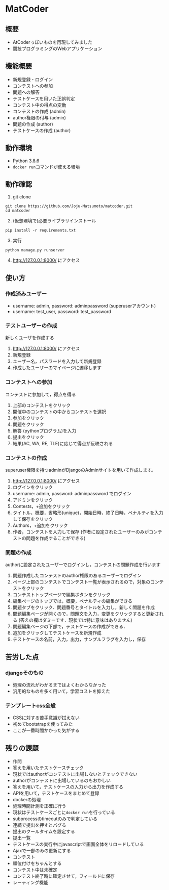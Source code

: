 # MatCoder

## 概要
- AtCoderっぽいものを再現してみました
- 競技プログラミングのWebアプリケーション

## 機能概要
- 新規登録・ログイン
- コンテストへの参加
- 問題への解答
- テストケースを用いた正誤判定
- コンテスト中の得点の変動
- コンテストの作成 (admin)
- author権限の付与 (admin)
- 問題の作成 (author)
- テストケースの作成 (author)

## 動作環境
- Python 3.8.6
- `docker run`コマンドが使える環境

## 動作確認

1. git clone
```
git clone https://github.com/Joju-Matsumoto/matcoder.git
cd matcoder
```

2. (仮想環境で)必要ライブラリインストール
```
pip install -r requirements.txt
```

3. 実行
```
python manage.py runserver
```

4. http://127.0.0.1:8000/ にアクセス

## 使い方

### 作成済みユーザー
- username: admin, password: adminpassword (superuserアカウント)
- username: test_user, password: test_password

### テストユーザーの作成
新しくユーザを作成する

1. http://127.0.0.1:8000/ にアクセス
1. 新規登録
1. ユーザー名，パスワードを入力して新規登録
1. 作成したユーザーのマイページに遷移します

### コンテストへの参加
コンテストに参加して，得点を得る

1. 上部のコンテストをクリック
1. 開催中のコンテストの中からコンテストを選択
1. 参加をクリック
1. 問題をクリック
1. 解答 (pythonプログラム)を入力
1. 提出をクリック
1. 結果(AC, WA, RE, TLE)に応じて得点が反映される

### コンテストの作成
superuser権限を持つadminがDjangoのAdminサイトを用いて作成します。

1. http://127.0.0.1:8000/ にアクセス
1. ログインをクリック
1. username: admin, password: adminpassword でログイン
1. アドミンをクリック
1. Contests，+追加をクリック
1. タイトル，概要，省略形(unique)，開始日時，終了日時，ペナルティを入力して保存をクリック
1. Authors，+追加をクリック
1. 作者，コンテストを入力して保存 (作者に設定されたユーザーのみがコンテストの問題を作成することができる)

### 問題の作成
authorに設定されたユーザーでログインし，コンテストの問題作成を行います

1. 問題作成したコンテストのauthor権限のあるユーザーでログイン
1. ページ上部のコンテストでコンテスト一覧が表示されるので，対象のコンテストをクリック
1. コンテストトップページで編集ボタンをクリック
1. 編集ページのトップでは，概要，ペナルティの編集ができる
1. 問題タブをクリック．問題番号とタイトルを入力し，新しく問題を作成
1. 問題編集ページが開くので，問題文を入力，変更をクリックすると更新される (答えの欄はダミーです．現状では特に意味はありません)
1. 問題編集ページの下部で，テストケースの作成ができる．
1. 追加をクリックしてテストケースを新規作成
1. テストケースの名前，入力，出力，サンプルフラグを入力し，保存

## 苦労した点

### djangoそのもの
- 処理の流れがわかるまではよくわからなかった
- 汎用的なものを多く用いて，学習コストを抑えた

### テンプレートcss全般
- CSSに対する苦手意識が拭えない
- 初めてbootstrapを使ってみた
- ここが一番時間かかった気がする

## 残りの課題
- 作問
 - 答えを用いたテストケースチェック
  - 現状ではauthorがコンテストに出場しないとチェックできない
  - authorがコンテストに出場しているのもおかしい
 - 答えを用いて，テストケースの入力から出力を作成する
 - APIを用いて，テストケースをまとめて登録
- dockerの処理
 - 処理時間計測を正確に行う
  - 現状はテストケースごとに`docker run`を行っている
  - subprocessのtimeoutのみで判定している
 - 連続で提出を押すとバグる
  - 提出のクールタイムを設定する
- 提出一覧
 - テストケースの実行中にjavascriptで画面全体をリロードしている
  - Ajaxで一部のみの更新にする
- コンテスト
 - 順位付けをちゃんとする
  - コンテスト中は未確定
  - コンテスト終了時に確定させて，フィールドに保存
 - レーティング機能